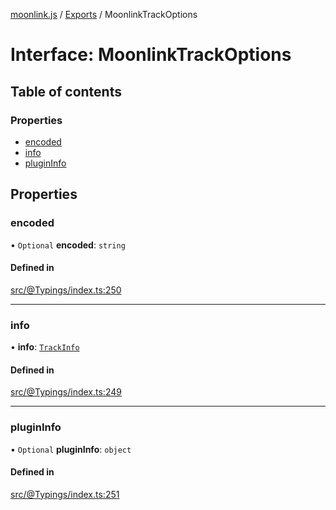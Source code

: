 [moonlink.js](../README.md) / [Exports](../modules.md) / MoonlinkTrackOptions

# Interface: MoonlinkTrackOptions

## Table of contents

### Properties

- [encoded](MoonlinkTrackOptions.md#encoded)
- [info](MoonlinkTrackOptions.md#info)
- [pluginInfo](MoonlinkTrackOptions.md#plugininfo)

## Properties

### encoded

• `Optional` **encoded**: `string`

#### Defined in

[src/@Typings/index.ts:250](https://github.com/Ecliptia/moonlink.js/blob/a19be7d/src/@Typings/index.ts#L250)

___

### info

• **info**: [`TrackInfo`](TrackInfo.md)

#### Defined in

[src/@Typings/index.ts:249](https://github.com/Ecliptia/moonlink.js/blob/a19be7d/src/@Typings/index.ts#L249)

___

### pluginInfo

• `Optional` **pluginInfo**: `object`

#### Defined in

[src/@Typings/index.ts:251](https://github.com/Ecliptia/moonlink.js/blob/a19be7d/src/@Typings/index.ts#L251)
